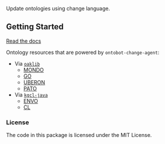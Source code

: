 <!--
<p align="center">
  <img src="https://github.com/hrshdhgd/ontobot-change-agent/raw/main/docs/source/logo.png" height="150">
</p>
-->

Update ontologies using change language.

## Getting Started

[Read the docs](https://hrshdhgd.github.io/ontobot-change-agent/index.html)

<!-- IMPLEMENTERS_START -->
Ontology resources that are powered by `ontobot-change-agent`:
 - Via [`oaklib`](https://github.com/INCATools/ontology-access-kit)
   - [MONDO](https://github.com/monarch-initiative/mondo/blob/master/.github/workflows/ontobot.yaml)
   - [GO](https://github.com/geneontology/go-ontology/blob/master/.github/workflows/new_pr.yml)
   - [UBERON](https://github.com/obophenotype/uberon/blob/master/.github/workflows/auto-pr-ontobot.yml)
   - [PATO](https://github.com/pato-ontology/pato/blob/master/.github/workflows/onotobot.yml)
 - Via [`kgcl-java`](https://github.com/gouttegd/kgcl-java)
   - [ENVO](https://github.com/hrshdhgd/envo/blob/master/.github/workflows/ontobot.yml)
   - [CL](https://github.com/obophenotype/cell-ontology/blob/master/.github/workflows/ontobot.yml)
<!-- IMPLEMENTERS_END -->

<!-- ## Installation -->

<!-- Uncomment this section after first release
The most recent release can be installed from
[PyPI](https://pypi.org/project/ontobot_change_agent/) with:

```bash
$ pip install ontobot-change-agent
```
-->

<!-- The most recent code and data can be installed directly from GitHub with:

```bash
$ pip install git+https://github.com/hrshdhgd/ontobot-change-agent.git
``` -->

<!-- ## Contributing

Contributions, whether filing an issue, making a pull request, or forking, are appreciated. See
[CONTRIBUTING.md](https://github.com/hrshdhgd/ontobot-change-agent/blob/master/.github/CONTRIBUTING.md) for more information on getting involved. -->



### License

The code in this package is licensed under the MIT License.
